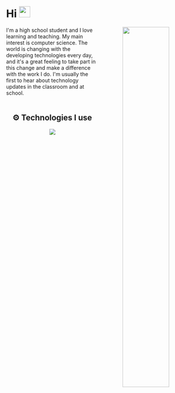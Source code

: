 <h1>Hi <img src="https://media.giphy.com/media/Q7LHmoFwVP6Yc1swZs/giphy.gif" height="30px"></h1>

<div align="center" width="100%">
   
<img width="50%" align="right" src="https://github-readme-stats.vercel.app/api/top-langs/?username=tunardev&theme=dark&hide_border=true&layout=compact">

<div align="left" width="50%">I'm a high school student and I love learning and teaching. My main interest is computer science.
The world is changing with the developing technologies every day, and it's a great feeling to take part in this change and make a difference with the work I do.
I'm usually the first to hear about technology updates in the classroom and at school. </div>

<br/>

## ⚙️ Technologies I use

<img src="https://skillicons.dev/icons?i=go,js,ts,py,html,css,sass,tailwind,nodejs,express,react,nextjs,vue,,nuxtjs,webpack,docker,redis,graphql,fastapi,cpp,postgres,mongodb,firebase,vercel,netlify,heroku&theme=dark" />
</div>
